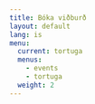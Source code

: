 ```yaml
---
title: Bóka viðburð
layout: default
lang: is
menu:
  current: tortuga
  menus:
    - events
    - tortuga
  weight: 2
---
```

<script type="text/javascript" src="https://form.jotformeu.com/jsform/91417125943356"></script>
